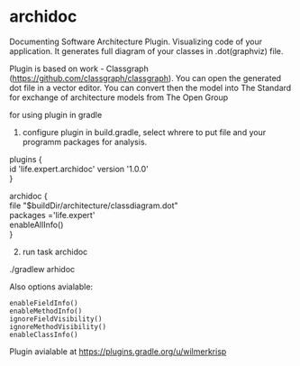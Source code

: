 # archidoc
Documenting Software Architecture Plugin.
Visualizing code of your application. 
It generates full diagram of your classes in .dot(graphviz) file.

Plugin is based on work - Classgraph (https://github.com/classgraph/classgraph). 
You can open the generated dot file in a vector editor. 
You can convert then the model into The Standard for exchange of architecture models from The Open Group

for using plugin in gradle

1) configure plugin in build.gradle, select whrere to put file and your programm packages for analysis.

plugins { <br>
    id 'life.expert.archidoc' version '1.0.0'  <br>
    }
    
archidoc { <br>
    file  "$buildDir/architecture/classdiagram.dot" <br>
    packages ='life.expert' <br>
    enableAllInfo()  <br>
}

2) run task archidoc

./gradlew arhidoc


Also options avialable:

    enableFieldInfo()
    enableMethodInfo()      
    ignoreFieldVisibility() 
    ignoreMethodVisibility()    
    enableClassInfo()  

Plugin avialable at https://plugins.gradle.org/u/wilmerkrisp
